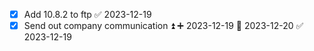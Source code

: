 - [x] Add 10.8.2 to ftp ✅ 2023-12-19
- [x] Send out company communication ⏫ ➕ 2023-12-19 📅 2023-12-20 ✅ 2023-12-19